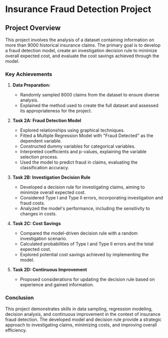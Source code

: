 # Insurance Fraud Detection Project

## Project Overview
This project involves the analysis of a dataset containing information on more than 9000 historical insurance claims. The primary goal is to develop a fraud detection model, create an investigation decision rule to minimize overall expected cost, and evaluate the cost savings achieved through the model.

### Key Achievements
1. **Data Preparation:**
   - Randomly sampled 8000 claims from the dataset to ensure diverse analysis.
   - Explained the method used to create the full dataset and assessed its appropriateness for the project.

2. **Task 2A: Fraud Detection Model**
   - Explored relationships using graphical techniques.
   - Fitted a Multiple Regression Model with "Fraud Detected" as the dependent variable.
   - Constructed dummy variables for categorical variables.
   - Interpreted coefficients and p-values, explaining the variable selection process.
   - Used the model to predict fraud in claims, evaluating the classification accuracy.

3. **Task 2B: Investigation Decision Rule**
   - Developed a decision rule for investigating claims, aiming to minimize overall expected cost.
   - Considered Type I and Type II errors, incorporating investigation and fraud costs.
   - Analyzed the model's performance, including the sensitivity to changes in costs.

4. **Task 2C: Cost Savings**
   - Compared the model-driven decision rule with a random investigation scenario.
   - Calculated probabilities of Type I and Type II errors and the total expected cost.
   - Explored potential cost savings achieved by implementing the model.

5. **Task 2D: Continuous Improvement**
   - Proposed considerations for updating the decision rule based on experience and gained information.

### Conclusion
This project demonstrates skills in data sampling, regression modeling, decision analysis, and continuous improvement in the context of insurance fraud detection. The developed model and decision rule provide a strategic approach to investigating claims, minimizing costs, and improving overall efficiency. 
